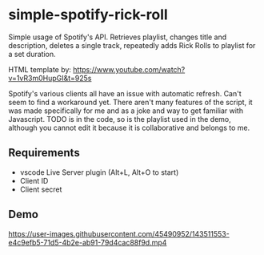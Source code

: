 # simple-spotify-rick-roll
Simple usage of Spotify's API. Retrieves playlist, changes title and description, deletes a single track, repeatedly adds Rick Rolls to playlist for a set duration.

HTML template by: https://www.youtube.com/watch?v=1vR3m0HupGI&t=925s

Spotify's various clients all have an issue with automatic refresh. Can't seem to find a workaround yet. There aren't many features of the script, it was made specifically for me and as a joke and way to get familiar with Javascript. TODO is in the code, so is the playlist used in the demo, although you cannot edit it because it is collaborative and belongs to me.

## Requirements
- vscode Live Server plugin (Alt+L, Alt+O to start)
- Client ID
- Client secret

## Demo

https://user-images.githubusercontent.com/45490952/143511553-e4c9efb5-71d5-4b2e-ab91-79d4cac88f9d.mp4

